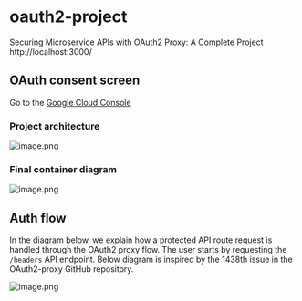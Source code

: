 # oauth2-project
Securing Microservice APIs with OAuth2 Proxy: A Complete Project
http://localhost:3000/

## OAuth consent screen
Go to the [Google Cloud Console](https://console.cloud.google.com/auth/clients/554984553432-q75sl7qnmbu9fdsv8o7otib66lt9cccf.apps.googleusercontent.com?inv=1&invt=Ab2vuw&project=oauth2-project-465916)


### Project architecture
![image.png](https://miro.medium.com/v2/resize:fit:2000/format:webp/1*SaOqJGXbBuhPMHS5aHkz1w.gif)

### Final container diagram
![image.png](https://miro.medium.com/v2/resize:fit:1100/format:webp/1*6WAdak685CEI4qoaWLAPow.png)

## Auth flow
In the diagram below, we explain how a protected API route request is handled through the OAuth2 proxy flow.
The user starts by requesting the `/headers` API endpoint.
Below diagram is inspired by the 1438th issue in the OAuth2-proxy GitHub repository.

![image.png](https://miro.medium.com/v2/resize:fit:4800/format:webp/1*MGNR_gT4icsR0DDeVgIMtQ.png)


